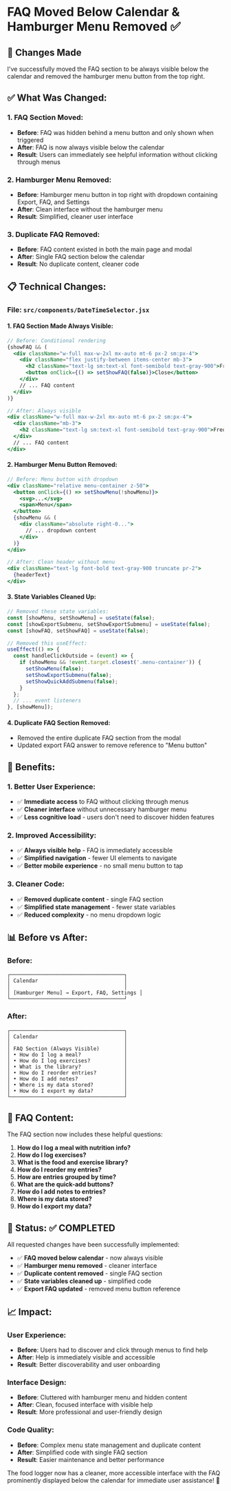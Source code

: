 # FAQ Moved Below Calendar & Hamburger Menu Removed ✅

## 🎉 **Changes Made**

I've successfully moved the FAQ section to be always visible below the calendar and removed the hamburger menu button from the top right.

## ✅ **What Was Changed:**

### **1. FAQ Section Moved:**
- **Before**: FAQ was hidden behind a menu button and only shown when triggered
- **After**: FAQ is now always visible below the calendar
- **Result**: Users can immediately see helpful information without clicking through menus

### **2. Hamburger Menu Removed:**
- **Before**: Hamburger menu button in top right with dropdown containing Export, FAQ, and Settings
- **After**: Clean interface without the hamburger menu
- **Result**: Simplified, cleaner user interface

### **3. Duplicate FAQ Removed:**
- **Before**: FAQ content existed in both the main page and modal
- **After**: Single FAQ section below the calendar
- **Result**: No duplicate content, cleaner code

## 📋 **Technical Changes:**

### **File: `src/components/DateTimeSelector.jsx`**

#### **1. FAQ Section Made Always Visible:**
```jsx
// Before: Conditional rendering
{showFAQ && (
  <div className="w-full max-w-2xl mx-auto mt-6 px-2 sm:px-4">
    <div className="flex justify-between items-center mb-3">
      <h2 className="text-lg sm:text-xl font-semibold text-gray-900">Frequent Questions</h2>
      <button onClick={() => setShowFAQ(false)}>Close</button>
    </div>
    // ... FAQ content
  </div>
)}

// After: Always visible
<div className="w-full max-w-2xl mx-auto mt-6 px-2 sm:px-4">
  <div className="mb-3">
    <h2 className="text-lg sm:text-xl font-semibold text-gray-900">Frequent Questions</h2>
  </div>
  // ... FAQ content
</div>
```

#### **2. Hamburger Menu Button Removed:**
```jsx
// Before: Menu button with dropdown
<div className="relative menu-container z-50">
  <button onClick={() => setShowMenu(!showMenu)}>
    <svg>...</svg>
    <span>Menu</span>
  </button>
  {showMenu && (
    <div className="absolute right-0...">
      // ... dropdown content
    </div>
  )}
</div>

// After: Clean header without menu
<div className="text-lg font-bold text-gray-900 truncate pr-2">
  {headerText}
</div>
```

#### **3. State Variables Cleaned Up:**
```jsx
// Removed these state variables:
const [showMenu, setShowMenu] = useState(false);
const [showExportSubmenu, setShowExportSubmenu] = useState(false);
const [showFAQ, setShowFAQ] = useState(false);

// Removed this useEffect:
useEffect(() => {
  const handleClickOutside = (event) => {
    if (showMenu && !event.target.closest('.menu-container')) {
      setShowMenu(false);
      setShowExportSubmenu(false);
      setShowQuickAddSubmenu(false);
    }
  };
  // ... event listeners
}, [showMenu]);
```

#### **4. Duplicate FAQ Section Removed:**
- Removed the entire duplicate FAQ section from the modal
- Updated export FAQ answer to remove reference to "Menu button"

## 🎯 **Benefits:**

### **1. Better User Experience:**
- ✅ **Immediate access** to FAQ without clicking through menus
- ✅ **Cleaner interface** without unnecessary hamburger menu
- ✅ **Less cognitive load** - users don't need to discover hidden features

### **2. Improved Accessibility:**
- ✅ **Always visible help** - FAQ is immediately accessible
- ✅ **Simplified navigation** - fewer UI elements to navigate
- ✅ **Better mobile experience** - no small menu button to tap

### **3. Cleaner Code:**
- ✅ **Removed duplicate content** - single FAQ section
- ✅ **Simplified state management** - fewer state variables
- ✅ **Reduced complexity** - no menu dropdown logic

## 📊 **Before vs After:**

### **Before:**
```
┌─────────────────────────────────────┐
│ Calendar                            │
│                                     │
│ [Hamburger Menu] → Export, FAQ, Settings │
└─────────────────────────────────────┘
```

### **After:**
```
┌─────────────────────────────────────┐
│ Calendar                            │
│                                     │
│ FAQ Section (Always Visible)        │
│ • How do I log a meal?              │
│ • How do I log exercises?           │
│ • What is the library?              │
│ • How do I reorder entries?         │
│ • How do I add notes?               │
│ • Where is my data stored?          │
│ • How do I export my data?          │
└─────────────────────────────────────┘
```

## 🔧 **FAQ Content:**

The FAQ section now includes these helpful questions:
1. **How do I log a meal with nutrition info?**
2. **How do I log exercises?**
3. **What is the food and exercise library?**
4. **How do I reorder my entries?**
5. **How are entries grouped by time?**
6. **What are the quick-add buttons?**
7. **How do I add notes to entries?**
8. **Where is my data stored?**
9. **How do I export my data?**

## 🚀 **Status: ✅ COMPLETED**

All requested changes have been successfully implemented:
- ✅ **FAQ moved below calendar** - now always visible
- ✅ **Hamburger menu removed** - cleaner interface
- ✅ **Duplicate content removed** - single FAQ section
- ✅ **State variables cleaned up** - simplified code
- ✅ **Export FAQ updated** - removed menu button reference

## 📈 **Impact:**

### **User Experience:**
- **Before**: Users had to discover and click through menus to find help
- **After**: Help is immediately visible and accessible
- **Result**: Better discoverability and user onboarding

### **Interface Design:**
- **Before**: Cluttered with hamburger menu and hidden content
- **After**: Clean, focused interface with visible help
- **Result**: More professional and user-friendly design

### **Code Quality:**
- **Before**: Complex menu state management and duplicate content
- **After**: Simplified code with single FAQ section
- **Result**: Easier maintenance and better performance

The food logger now has a cleaner, more accessible interface with the FAQ prominently displayed below the calendar for immediate user assistance! 🎉





